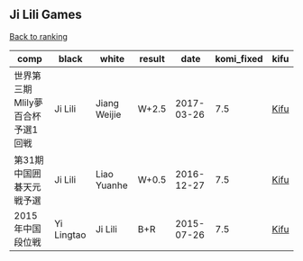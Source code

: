 ## Ji Lili Games

[Back to ranking](../../index.md)




| **comp** | **black** | **white** | **result** | **date** | **komi_fixed** | **kifu** | 
| --- | --- | --- | --- | --- | --- | --- |
| 世界第三期Mlily夢百合杯予選1回戦 | Ji Lili | Jiang Weijie | W+2.5 | 2017-03-26 | 7.5 | [Kifu](https://kifudepot.net/kifucontents.php?id=vbwuSgynM%2FYui%2Bz42jgLSQ%3D%3D) | 
| 第31期中国囲碁天元戦予選 | Ji Lili | Liao Yuanhe | W+0.5 | 2016-12-27 | 7.5 | [Kifu](https://kifudepot.net/kifucontents.php?id=EdFKNYFV%2FmXiZiVY4KQD6g%3D%3D) | 
| 2015年中国段位戦 | Yi Lingtao | Ji Lili | B+R | 2015-07-26 | 7.5 | [Kifu](https://kifudepot.net/kifucontents.php?id=ljZqwGfp4vuBLCYiUJJgCw%3D%3D) |




